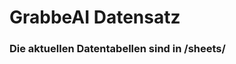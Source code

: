 # GrabbeAI Datensatz






















### Die aktuellen Datentabellen sind in /sheets/









